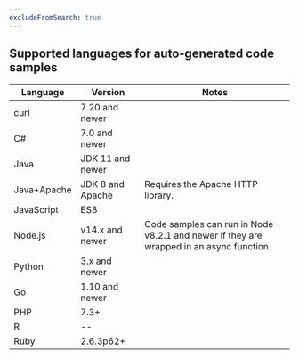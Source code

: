 ```yaml
---
excludeFromSearch: true
---
```


## Supported languages for auto-generated code samples

| Language    | Version          | Notes                                                                                   |
| ----------- | ---------------- | --------------------------------------------------------------------------------------- |
| curl        | 7.20 and newer   |                                                                                         |
| C#          | 7.0 and newer    |                                                                                         |
| Java        | JDK 11 and newer |                                                                                         |
| Java+Apache | JDK 8 and Apache | Requires the Apache HTTP library.                                                       |
| JavaScript  | ES8              |                                                                                         |
| Node.js     | v14.x and newer  | Code samples can run in Node v8.2.1 and newer if they are wrapped in an async function. |
| Python      | 3.x and newer    |                                                                                         |
| Go          | 1.10 and newer   |                                                                                         |
| PHP         | 7.3+             |                                                                                         |
| R           | --               |                                                                                         |
| Ruby        | 2.6.3p62+        |                                                                                         |
